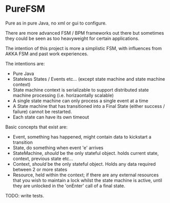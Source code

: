 PureFSM
=========

Pure as in pure Java, no xml or gui to configure.

There are more advanced FSM / BPM frameworks out there but sometimes they could be seen as too heavyweight for certain applications.

The intention of this project is more a simplistic FSM, with influences from AKKA FSM and past work experiences.

The intentions are:
 - Pure Java
 - Stateless States / Events etc... (except state machine and state machine context)
 - State machine context is serializable to support distributed state machine processing (i.e. horizaontally scalable)
 - A single state machine can only process a single event at a time
 - A State machine that has transitioned into a Final State (either success / failure) cannot be restarted.
 - Each state can have its own timeout
 
Basic concepts that exist are:
 - Event, something has happened, might contain data to kickstart a transition
 - State, do something when event 'e' arrives
 - StateMachine, *should* be the only stateful object. holds current state, context, previous state etc...
 - Context, *should* be the only stateful object. Holds any data required between 2 or more states
 - Resource, held within the context; if there are any external resources that you wish to maintain a lock whilst the state machine is active, until they are unlocked in the 'onEnter' call of a final state.

TODO: write tests.
